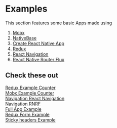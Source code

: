 # Examples
This section features some basic Apps made using <br />
1. [Mobx](https://github.com/mobxjs/mobx)
2. [NativeBase](https://nativebase.io/)
3. [Create React Native App](https://github.com/react-community/create-react-native-app)
4. [Redux](https://github.com/reactjs/react-redux)
5. [React Navigation](https://reactnavigation.org/docs/)
6. [React Native Router Flux](https://github.com/aksonov/react-native-router-flux) <br />

## Check these out
   [Redux Example Counter](./ReduxCounterExample.md) <br />
   [Mobx Example Counter](./MobxCounterExample.md) <br />
   [Navigation React Navigation](./StackNavigationExample.md) <br />
   [Navigation RNRF](./RNRFBasicExample.md) <br />
   [Full App Example](./GitAppExample.md) <br />
   [Redux Form Example](./ReduxFormExample.md) <br />
   [Sticky headers Example](./StickyHeaderExample.md) <br />

